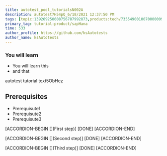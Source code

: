 ```yaml
---
title: autotest_pool_tutorialsN002A
description: autotest7H54pQ_6/18/2021 12:37:50 PM
tags: [topic:139269250608756787992873,products:tech/73554900100700000996,tutorial:experience/advanced]
primary_tag: tutorial:product/sapHana
time: 533
author_profile: https://github.com/ksAutotests
author_name: ksAutotests
---
```

### You will learn
- You will learn this
- and that

autotest tutorial text5ObHez

## Prerequisites
- Prerequisute1
- Prerequisute2
- Prerequisute3

[ACCORDION-BEGIN [](First step)]
[DONE]
[ACCORDION-END]

[ACCORDION-BEGIN [](Second step)]
[DONE]
[ACCORDION-END]

[ACCORDION-BEGIN [](Third step)]
[DONE]
[ACCORDION-END]

